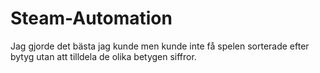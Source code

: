 # Steam-Automation
Jag gjorde det bästa jag kunde men kunde inte få spelen sorterade efter bytyg utan att tilldela de olika betygen siffror. 
